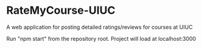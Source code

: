 # RateMyCourse-UIUC
A web application for posting detailed ratings/reviews for courses at UIUC

Run "npm start" from the repository root. Project will load at localhost:3000